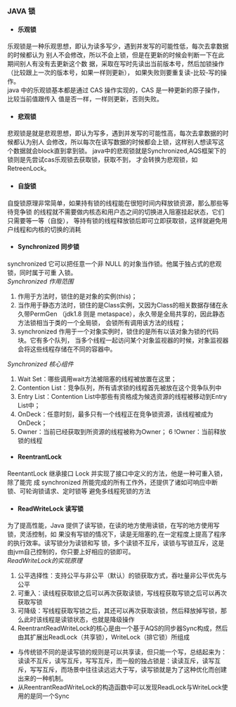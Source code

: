 ### JAVA 锁

* #### 乐观锁
乐观锁是一种乐观思想，即认为读多写少，遇到并发写的可能性低，每次去拿数据的时候都认为 别人不会修改，所以不会上锁，但是在更新的时候会判断一下在此期间别人有没有去更新这个数 据，采取在写时先读出当前版本号，然后加锁操作（比较跟上一次的版本号，如果一样则更新）， 如果失败则要重复读-比较-写的操作。   
java 中的乐观锁基本都是通过 CAS 操作实现的，CAS 是一种更新的原子操作，比较当前值跟传入 值是否一样，一样则更新，否则失败。 

* #### 悲观锁
悲观锁是就是悲观思想，即认为写多，遇到并发写的可能性高，每次去拿数据的时候都认为别人 会修改，所以每次在读写数据的时候都会上锁，这样别人想读写这个数据就会block直到拿到锁。 
java中的悲观锁就是Synchronized,AQS框架下的锁则是先尝试cas乐观锁去获取锁，获取不到， 才会转换为悲观锁，如RetreenLock。 
* #### 自旋锁
自旋锁原理非常简单，如果持有锁的线程能在很短时间内释放锁资源，那么那些等待竞争锁 的线程就不需要做内核态和用户态之间的切换进入阻塞挂起状态，它们只需要等一等（自旋）， 等持有锁的线程释放锁后即可立即获取锁，这样就避免用户线程和内核的切换的消耗


* #### Synchronized 同步锁 
synchronized 它可以把任意一个非 NULL 的对象当作锁。他属于独占式的悲观锁，同时属于可重 入锁。   
_Synchronized 作用范围_
1. 作用于方法时，锁住的是对象的实例(this)； 
2. 当作用于静态方法时，锁住的是Class实例，又因为Class的相关数据存储在永久带PermGen （jdk1.8 则是 metaspace），永久带是全局共享的，因此静态方法锁相当于类的一个全局锁， 会锁所有调用该方法的线程； 
3. synchronized 作用于一个对象实例时，锁住的是所有以该对象为锁的代码块。它有多个队列， 当多个线程一起访问某个对象监视器的时候，对象监视器会将这些线程存储在不同的容器中。 

_Synchronized 核心组件_  
1.  Wait Set：哪些调用wait方法被阻塞的线程被放置在这里； 
2.  Contention List：竞争队列，所有请求锁的线程首先被放在这个竞争队列中
3.  Entry List：Contention List中那些有资格成为候选资源的线程被移动到Entry List中； 
4.  OnDeck：任意时刻，最多只有一个线程正在竞争锁资源，该线程被成为OnDeck； 
5.  Owner：当前已经获取到所资源的线程被称为Owner；
6   !Owner：当前释放锁的线程

* #### ReentrantLock 
ReentantLock 继承接口 Lock 并实现了接口中定义的方法，他是一种可重入锁，除了能完 成 synchronized 所能完成的所有工作外，还提供了诸如可响应中断锁、可轮询锁请求、定时锁等 避免多线程死锁的方法  


* #### ReadWriteLock 读写锁  
为了提高性能，Java 提供了读写锁，在读的地方使用读锁，在写的地方使用写锁，灵活控制，如 果没有写锁的情况下，读是无阻塞的,在一定程度上提高了程序的执行效率。读写锁分为读锁和写 锁，多个读锁不互斥，读锁与写锁互斥，这是由jvm自己控制的，你只要上好相应的锁即可。   
_ReadWriteLock的实现原理_
1. 公平选择性：支持公平与非公平（默认）的锁获取方式，吞吐量非公平优先与公平
2. 可重入：读线程获取锁之后可以再次获取读锁，写线程获取写锁之后可以再次获取写锁
3. 可降级：写线程获取写锁之后，其还可以再次获取读锁，然后释放掉写锁，那么此时该线程是读锁状态，也就是降级操作
4. ReentrantReadWriteLock的核心是由一个基于AQS的同步器Sync构成，然后由其扩展出ReadLock（共享锁），WriteLock（排它锁）所组成


* 与传统锁不同的是读写锁的规则是可以共享读，但只能一个写，总结起来为：读读不互斥，读写互斥，写写互斥，而一般的独占锁是：读读互斥，读写互斥，写写互斥，而场景中往往读远远大于写，读写锁就是为了这种优化而创建出来的一种机制。
* 从ReentrantReadWriteLock的构造函数中可以发现ReadLock与WriteLock使用的是同一个Sync
